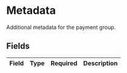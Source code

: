 # Metadata

Additional metadata for the payment group.


## Fields

| Field       | Type        | Required    | Description |
| ----------- | ----------- | ----------- | ----------- |